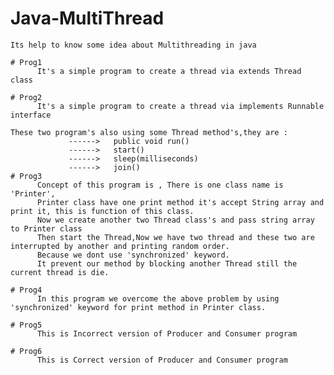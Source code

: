 # Java-MultiThread
    
    Its help to know some idea about Multithreading in java
    
    # Prog1
          It's a simple program to create a thread via extends Thread class
    
    # Prog2
          It's a simple program to create a thread via implements Runnable interface
    
    These two program's also using some Thread method's,they are : 
                 ------>   public void run()
                 ------>   start()
                 ------>   sleep(milliseconds)
                 ------>   join()
    # Prog3
          Concept of this program is , There is one class name is 'Printer',
          Printer class have one print method it's accept String array and print it, this is function of this class.
          Now we create another two Thread class's and pass string array to Printer class
          Then start the Thread,Now we have two thread and these two are interrupted by another and printing random order.
          Because we dont use 'synchronized' keyword.
          It prevent our method by blocking another Thread still the current thread is die.
             
    # Prog4
          In this program we overcome the above problem by using 'synchronized' keyword for print method in Printer class.
    
    # Prog5
          This is Incorrect version of Producer and Consumer program
          
    # Prog6
          This is Correct version of Producer and Consumer program
